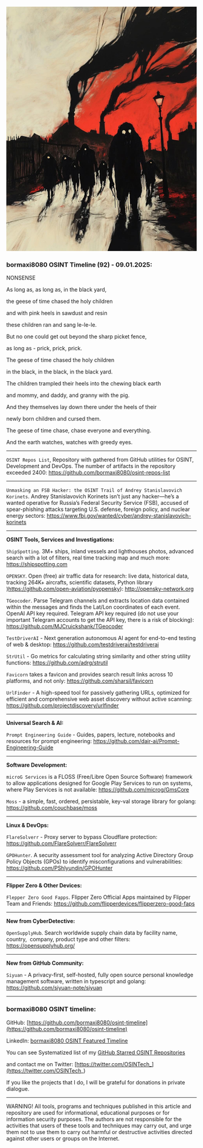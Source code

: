 ![alt text](img/92.jpg)

### bormaxi8080 OSINT Timeline (92) - 09.01.2025:

NONSENSE

As long as, as long as, in the black yard,

the geese of time chased the holy children

and with pink heels in sawdust and resin

these children ran and sang le-le-le.

But no one could get out beyond the sharp picket fence,

as long as - prick, prick, prick.

The geese of time chased the holy children

in the black, in the black, in the black yard.

The children trampled their heels into the chewing black earth

and mommy, and daddy, and granny with the pig.

And they themselves lay down there under the heels of their

newly born children and cursed them.

The geese of time chase, chase everyone and everything.

And the earth watches, watches with greedy eyes.

---

```OSINT Repos List```, Repository with gathered from GitHub utilities for OSINT, Development and DevOps. The number of artifacts in the repository exceeded 2400: https://github.com/bormaxi8080/osint-repos-list

----

```Unmasking an FSB Hacker: the OSINT Trail of Andrey Stanislavovich Korinets```. Andrey Stanislavovich Korinets isn’t just any hacker—he’s a wanted operative for Russia’s Federal Security Service (FSB), accused of spear-phishing attacks targeting U.S. defense, foreign policy, and nuclear energy sectors: https://www.fbi.gov/wanted/cyber/andrey-stanislavovich-korinets

----

**OSINT Tools, Services and Investigations:**

```ShipSpotting```. 3M+ ships, inland vessels and lighthouses photos, advanced search with a lot of filters, real time tracking map and much more: https://shipspotting.com

```OPENSKY```. Open (free) air traffic data for research: live data, historical data, tracking 264K+ aircrafts, scientific datasets, Python library )https://github.com/open-aviation/pyopensky): http://opensky-network.org

```TGeocoder```. Parse Telegram channels and extracts location data contained within the messages and finds the Lat/Lon coordinates of each event. OpenAI API key required. Telegram API key required (do not use your important Telegram accounts to get the API key, there is a risk of blocking): https://github.com/MJCruickshank/TGeocoder

```TestDriverAI``` - Next generation autonomous AI agent for end-to-end testing of web & desktop: https://github.com/testdriverai/testdriverai

```StrUtil``` - Go metrics for calculating string similarity and other string utility functions: https://github.com/adrg/strutil

```Favicorn``` takes a favicon and provides search result links across 10 platforms, and not only: https://github.com/sharsil/favicorn

```UrlFinder``` - A high-speed tool for passively gathering URLs, optimized for efficient and comprehensive web asset discovery without active scanning: https://github.com/projectdiscovery/urlfinder

----

**Universal Search & AI:**

```Prompt Engineering Guide``` - Guides, papers, lecture, notebooks and resources for prompt engineering: https://github.com/dair-ai/Prompt-Engineering-Guide

---

**Software Development:**

```microG Services``` is a FLOSS (Free/Libre Open Source Software) framework to allow applications designed for Google Play Services to run on systems, where Play Services is not available: https://github.com/microg/GmsCore

```Moss``` - a simple, fast, ordered, persistable, key-val storage library for golang: https://github.com/couchbase/moss

----

**Linux & DevOps:**

```FlareSolverr``` - Proxy server to bypass Cloudflare protection: https://github.com/FlareSolverr/FlareSolverr

```GPOHunter```. A security assessment tool for analyzing Active Directory Group Policy Objects (GPOs) to identify misconfigurations and vulnerabilities: https://github.com/PShlyundin/GPOHunter

----

**Flipper Zero & Other Devices:**

```Flepper Zero Good Fapps```. Flipper Zero Official Apps maintained by Flipper Team and Friends: https://github.com/flipperdevices/flipperzero-good-faps

----

**New from CyberDetective:**

```OpenSupplyHub```. Search worldwide supply chain data by facility name, country,  company, product type and other filters: https://opensupplyhub.org/

----

**New from GitHub Community:**

```Siyuan``` - A privacy-first, self-hosted, fully open source personal knowledge management software, written in typescript and golang: https://github.com/siyuan-note/siyuan

----
### bormaxi8080 OSINT timeline:

GitHub: [https://github.com/bormaxi8080/osint-timeline](https://github.com/bormaxi8080/osint-timeline)

LinkedIn: [bormaxi8080 OSINT Featured Timeline](https://www.linkedin.com/in/osintech/details/featured/)

You can see Systematized list of my [GitHub Starred OSINT Repositories](https://github.com/bormaxi8080/osint-repos-list)

and contact me on Twitter: [https://twitter.com/OSINTech_](https://twitter.com/OSINTech_)

If you like the projects that I do, I will be grateful for donations in private dialogue.

----

WARNING! All tools, programs and techniques published in this article and repository are used for informational, educational purposes or for information security purposes. The authors are not responsible for the activities that users of these tools and techniques may carry out, and urge them not to use them to carry out harmful or destructive activities directed against other users or groups on the Internet.